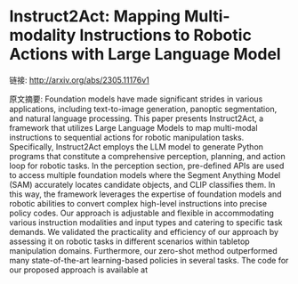 # Instruct2Act: Mapping Multi-modality Instructions to Robotic Actions with Large Language Model

链接: http://arxiv.org/abs/2305.11176v1

原文摘要:
Foundation models have made significant strides in various applications,
including text-to-image generation, panoptic segmentation, and natural language
processing. This paper presents Instruct2Act, a framework that utilizes Large
Language Models to map multi-modal instructions to sequential actions for
robotic manipulation tasks. Specifically, Instruct2Act employs the LLM model to
generate Python programs that constitute a comprehensive perception, planning,
and action loop for robotic tasks. In the perception section, pre-defined APIs
are used to access multiple foundation models where the Segment Anything Model
(SAM) accurately locates candidate objects, and CLIP classifies them. In this
way, the framework leverages the expertise of foundation models and robotic
abilities to convert complex high-level instructions into precise policy codes.
Our approach is adjustable and flexible in accommodating various instruction
modalities and input types and catering to specific task demands. We validated
the practicality and efficiency of our approach by assessing it on robotic
tasks in different scenarios within tabletop manipulation domains. Furthermore,
our zero-shot method outperformed many state-of-the-art learning-based policies
in several tasks. The code for our proposed approach is available at
